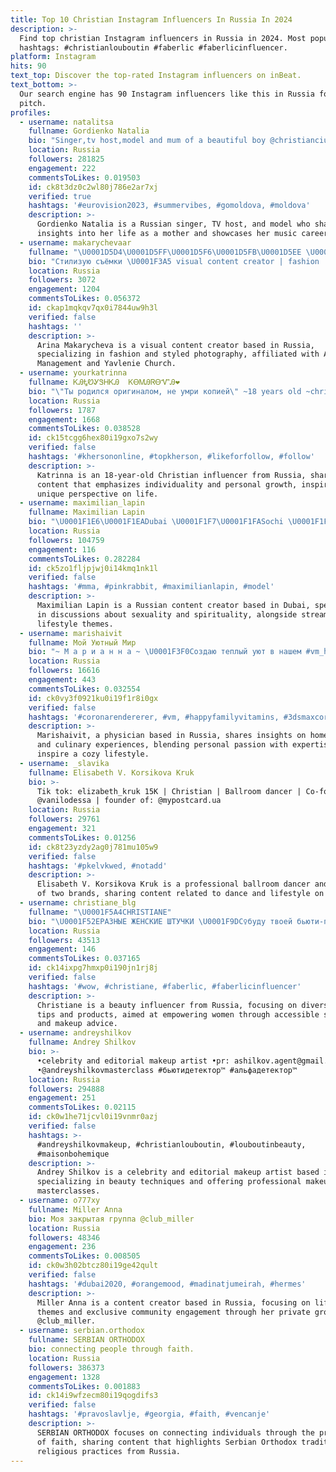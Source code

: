 ```yaml
---
title: Top 10 Christian Instagram Influencers In Russia In 2024
description: >-
  Find top christian Instagram influencers in Russia in 2024. Most popular
  hashtags: #christianlouboutin #faberlic #faberlicinfluencer.
platform: Instagram
hits: 90
text_top: Discover the top-rated Instagram influencers on inBeat.
text_bottom: >-
  Our search engine has 90 Instagram influencers like this in Russia for you to
  pitch.
profiles:
  - username: natalitsa
    fullname: Gordienko Natalia
    bio: "Singer,tv host,model and mum of a beautiful boy @christianciuhrii \U0001F499 Management Kate +79636502073 Премьера Новой Песни #ЯСчастливая ⬇️⬇️⬇️"
    location: Russia
    followers: 281825
    engagement: 222
    commentsToLikes: 0.019503
    id: ck8t3dz0c2wl80j786e2ar7xj
    verified: true
    hashtags: '#eurovision2023, #summervibes, #gomoldova, #moldova'
    description: >-
      Gordienko Natalia is a Russian singer, TV host, and model who shares
      insights into her life as a mother and showcases her music career.
  - username: makarychevaar
    fullname: "\U0001D5D4\U0001D5FF\U0001D5F6\U0001D5FB\U0001D5EE \U0001D5E0\U0001D5EE\U0001D5F8\U0001D5EE\U0001D5FF\U0001D606\U0001D5F0\U0001D5F5\U0001D5F2\U0001D603\U0001D5EE"
    bio: "Стилизую съёмки \U0001F3A5 visual content creator | fashion | christian saint p based @arlette.management @yavleniechurch"
    location: Russia
    followers: 3072
    engagement: 1204
    commentsToLikes: 0.056372
    id: ckap1mqkqv7qx0i7844uw9h3l
    verified: false
    hashtags: ''
    description: >-
      Arina Makarycheva is a visual content creator based in Russia,
      specializing in fashion and styled photography, affiliated with Arlette
      Management and Yavlenie Church.
  - username: yourkatrinna
    fullname: ᏦᎯᎿᏬᎽᏕᎻᏦᎯ  ᏦᎾᎷᎯᏒᎾᏉᎯ❤
    bio: "\"Ты родился оригиналом, не умри копией\" ~18 years old ~christian ( 07.08.2019\U0001F648) ~B-day: 7 of January"
    location: Russia
    followers: 1787
    engagement: 1668
    commentsToLikes: 0.038528
    id: ck15tcgg6hex80i19gxo7s2wy
    verified: false
    hashtags: '#khersononline, #topkherson, #likeforfollow, #follow'
    description: >-
      Katrinna is an 18-year-old Christian influencer from Russia, sharing
      content that emphasizes individuality and personal growth, inspired by her
      unique perspective on life.
  - username: maximilian_lapin
    fullname: Maximilian Lapin
    bio: "\U0001F1E6\U0001F1EADubai \U0001F1F7\U0001F1FASochi \U0001F1FA\U0001F1F8 LA \U0001F51ERussian Christian Grey without pathos \U0001F430King of “Pink Rabbit” @pinkrabbit.ru \U0001F970Talk about S•x & Spirituality \U0001F4AA\U0001F3FDCrazy streamer"
    location: Russia
    followers: 104759
    engagement: 116
    commentsToLikes: 0.282284
    id: ck5zo1fljpjwj0i14kmq1nk1l
    verified: false
    hashtags: '#mma, #pinkrabbit, #maximilianlapin, #model'
    description: >-
      Maximilian Lapin is a Russian content creator based in Dubai, specializing
      in discussions about sexuality and spirituality, alongside streaming and
      lifestyle themes.
  - username: marishaivit
    fullname: Мой Уютный Мир
    bio: "~ М а р и а н н а ~ \U0001F3F0Создаю теплый уют в нашем #vm_home ☕Люблю свою #vm_kitchen Врач, который \"Сам себе дизайнер\"\U0001F44C Обо всём что люблю \U0001F4D6 Christian"
    location: Russia
    followers: 16616
    engagement: 443
    commentsToLikes: 0.032554
    id: ck0vy3f0921ku0i19f1r8i0gx
    verified: false
    hashtags: '#coronarendererer, #vm, #happyfamilyvitamins, #3dsmaxcorona'
    description: >-
      Marishaivit, a physician based in Russia, shares insights on home design
      and culinary experiences, blending personal passion with expertise to
      inspire a cozy lifestyle.
  - username: _slavika
    fullname: Elisabeth V. Korsikova Kruk
    bio: >-
      Tik tok: elizabeth_kruk 15К | Christian | Ballroom dancer | Co-founder of:
      @vanilodessa | founder of: @mypostcard.ua
    location: Russia
    followers: 29761
    engagement: 321
    commentsToLikes: 0.01256
    id: ck8t23yzdy2ag0j781mu105w9
    verified: false
    hashtags: '#pkelvkwed, #notadd'
    description: >-
      Elisabeth V. Korsikova Kruk is a professional ballroom dancer and founder
      of two brands, sharing content related to dance and lifestyle on TikTok.
  - username: christiane_blg
    fullname: "\U0001F5A4CHRISTIANE"
    bio: "\U0001F52EРАЗНЫЕ ЖЕНСКИЕ ШТУЧКИ \U0001F9DC‍♀️буду твоей бьюти-подружкой \U0001F48Ccollab: pronina_kristina@mail.ru/direct"
    location: Russia
    followers: 43513
    engagement: 146
    commentsToLikes: 0.037165
    id: ck14ixpg7hmxp0i190jn1rj8j
    verified: false
    hashtags: '#wow, #christiane, #faberlic, #faberlicinfluencer'
    description: >-
      Christiane is a beauty influencer from Russia, focusing on diverse beauty
      tips and products, aimed at empowering women through accessible skincare
      and makeup advice.
  - username: andreyshilkov
    fullname: Andrey Shilkov
    bio: >-
      •celebrity and editorial makeup artist •pr: ashilkov.agent@gmail.com
      •@andreyshilkovmasterclass #бьютидетектор™ #альфадетектор™
    location: Russia
    followers: 294888
    engagement: 251
    commentsToLikes: 0.02115
    id: ck0w1he71jcvl0i19vnmr0azj
    verified: false
    hashtags: >-
      #andreyshilkovmakeup, #christianlouboutin, #louboutinbeauty,
      #maisonbohemique
    description: >-
      Andrey Shilkov is a celebrity and editorial makeup artist based in Russia,
      specializing in beauty techniques and offering professional makeup
      masterclasses.
  - username: o777xy
    fullname: Miller Anna
    bio: Моя закрытая группа @club_miller
    location: Russia
    followers: 48346
    engagement: 236
    commentsToLikes: 0.008505
    id: ck0w3h02btcz80i19ge42qult
    verified: false
    hashtags: '#dubai2020, #orangemood, #madinatjumeirah, #hermes'
    description: >-
      Miller Anna is a content creator based in Russia, focusing on lifestyle
      themes and exclusive community engagement through her private group,
      @club_miller.
  - username: serbian.orthodox
    fullname: SERBIAN ORTHODOX
    bio: connecting people through faith.
    location: Russia
    followers: 386373
    engagement: 1328
    commentsToLikes: 0.001883
    id: ck14i9wfzecm80i19qogdifs3
    verified: false
    hashtags: '#pravoslavlje, #georgia, #faith, #vencanje'
    description: >-
      SERBIAN ORTHODOX focuses on connecting individuals through the principles
      of faith, sharing content that highlights Serbian Orthodox traditions and
      religious practices from Russia.
---
```


